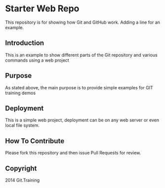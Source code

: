 # Starter Web Repo

This repository is for showing how Git and GitHub work. Adding a line for an example.

## Introduction
This is an example to show different parts of the Git repository and various commands using a web project
## Purpose

As stated above, the main purpose is to provide simple examples for GIT training demos

## Deployment
This is a simple web project, deployment can be on any web server or even local file system.


## How To Contribute
Please fork this repository and then issue Pull Requests for review.


## Copyright

2014 Git.Training